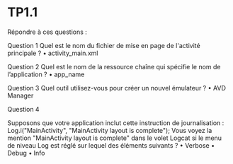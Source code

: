# TP1.1
Répondre à ces questions :

Question 1
Quel est le nom du fichier de mise en page de l'activité principale ?
•	activity_main.xml


Question 2
Quel est le nom de la ressource chaîne qui spécifie le nom de l’application ?
•	app_name


Question 3
Quel outil utilisez-vous pour créer un nouvel émulateur ?
•	AVD Manager



Question 4

Supposons que votre application inclut cette instruction de journalisation :
Log.i("MainActivity", "MainActivity layout is complete");
Vous voyez la mention "MainActivity layout is complete" dans le volet Logcat si le menu de niveau Log est réglé sur lequel des éléments suivants ?
•	Verbose
•	Debug
•	Info
